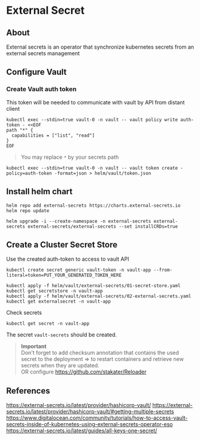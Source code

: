 # External Secret

## About
External secrets is an operator that synchronize kubernetes secrets from an external secrets management

## Configure Vault
### Create Vault auth token
This token will be needed to communicate with vault by API from distant client
```shell
kubectl exec --stdin=true vault-0 -n vault -- vault policy write auth-token - <<EOF
path "*" {
  capabilities = ["list", "read"]
}
EOF
```
> You may replace `*` by your secrets path

```shell
kubectl exec --stdin=true vault-0 -n vault -- vault token create -policy=auth-token -format=json > helm/vault/token.json
```

## Install helm chart
```shell
helm repo add external-secrets https://charts.external-secrets.io
helm repo update
```

```shell
helm upgrade -i --create-namespace -n external-secrets external-secrets external-secrets/external-secrets --set installCRDs=true
```

## Create a Cluster Secret Store
Use the created auth-token to access to vault API
```shell
kubectl create secret generic vault-token -n vault-app --from-literal=token=PUT_YOUR_GENERATED_TOKEN_HERE
```

```shell
kubectl apply -f helm/vault/external-secrets/01-secret-store.yaml
kubectl get secretstore -n vault-app
kubectl apply -f helm/vault/external-secrets/02-external-secrets.yaml
kubectl get externalsecret -n vault-app
```

Check secrets 
```shell
kubectl get secret -n vault-app
```
The secret `vault-secrets` should be created.

> **Important**<br>
> Don't forget to add checksum annotation that contains the used secret to the deployment => to restart containers and retrieve new secrets when they are updated.<br>
> OR configure https://github.com/stakater/Reloader

## References
https://external-secrets.io/latest/provider/hashicorp-vault/
https://external-secrets.io/latest/provider/hashicorp-vault/#getting-multiple-secrets
https://www.digitalocean.com/community/tutorials/how-to-access-vault-secrets-inside-of-kubernetes-using-external-secrets-operator-eso
https://external-secrets.io/latest/guides/all-keys-one-secret/
